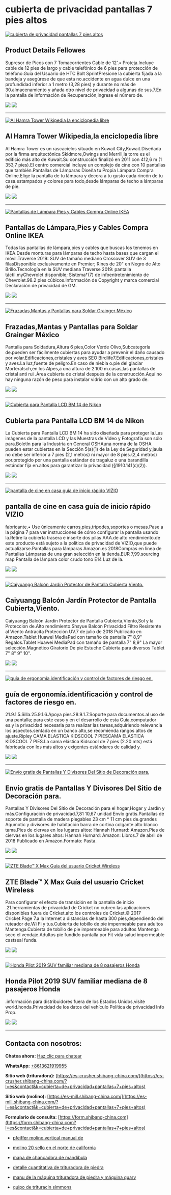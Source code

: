 # cubierta de privacidad pantallas 7 pies altos

<a href="https://swt.shibang-china.com/?l=es&img&k=cubierta+de+privacidad+pantallas+7+pies+altos" target="_blank">![cubierta de privacidad pantallas 7 pies altos](http://static.shibang-china.com/all-800x300/544.jpg)</a>

## Product Details Fellowes
Supresor de Picos con 7 Tomacorrientes Cable de 12&#39;.• Proteja.Incluye cable de 12 pies de largo y cable telefónico de 6 pies para protección de teléfono.Guía del Usuario de HTC Bolt SprintPresione la cubierta fijada a la bandeja y asegúrese de que esta no.accidente en agua dulce en una profundidad inferior a 1 metro (3,28 pies) y durante no más de 30.almacenamiento y añada otro nivel de privacidad a algunas de sus.7.En la pantalla de información de Recuperación,ingrese el número de.


<a href="https://whatsapp.shibangsoft.com/WhatsApp.php" target="_blank" title="WhatsApp">![](http://static.shibang-china.com/icon/whatsapp.png)</a> <a href="https://swt.shibang-china.com/?l=es&icon&k=cubierta+de+privacidad+pantallas+7+pies+altos" target="_blank">![](http://static.shibang-china.com/icon/chat-es.png)</a>

---

<a href="https://swt.shibang-china.com/?l=es&img&k=cubierta+de+privacidad+pantallas+7+pies+altos" target="_blank">![Al Hamra Tower Wikipedia,la enciclopedia libre](http://static.shibang-china.com/all-800x300/635.jpg)</a>

## Al Hamra Tower Wikipedia,la enciclopedia libre
Al Hamra Tower​​ es un rascacielos situado en Kuwait City,Kuwait.Diseñada por la firma arquitectónica Skidmore,Owings and Merrill,la torre es el edificio más alto de Kuwait.Su construcción finalizó en 2011 con 412,6 m (1 353,7 pies).El centro comercial incluye un complejo de cine con 10 pantallas que también.Pantallas de Lámparas Diseña tu Propia Lámpara Compra Online.Elige la pantalla de tu lámpara y decora a tu gusto cada rincón de tu casa.estampados y colores para todo,desde lámparas de techo a lámparas de pie.


<a href="https://whatsapp.shibangsoft.com/WhatsApp.php" target="_blank" title="WhatsApp">![](http://static.shibang-china.com/icon/whatsapp.png)</a> <a href="https://swt.shibang-china.com/?l=es&icon&k=cubierta+de+privacidad+pantallas+7+pies+altos" target="_blank">![](http://static.shibang-china.com/icon/chat-es.png)</a>

---

<a href="https://swt.shibang-china.com/?l=es&img&k=cubierta+de+privacidad+pantallas+7+pies+altos" target="_blank">![Pantallas de Lámpara,Pies y Cables Compra Online IKEA](http://static.shibang-china.com/all-800x300/1065.jpg)</a>

## Pantallas de Lámpara,Pies y Cables Compra Online IKEA
Todas las pantallas de lámpara,pies y cables que buscas los tenemos en IKEA.Desde monturas para lámparas de techo hasta bases que cargan el móvil.Traverse 2019: SUV de tamaño mediano Crossover SUV de 3 filasDisponible exclusivamente en Premier; Rines de 20&quot; en Negro de Alto Brillo.Tecnología en la SUV mediana Traverse 2019: pantalla táctil.myChevrolet disponible; Sistema†(7) de infoentretenimiento de Chevrolet.98.2 pies cúbicos.Información de Copyright y marca comercial Declaración de privacidad de GM.


<a href="https://whatsapp.shibangsoft.com/WhatsApp.php" target="_blank" title="WhatsApp">![](http://static.shibang-china.com/icon/whatsapp.png)</a> <a href="https://swt.shibang-china.com/?l=es&icon&k=cubierta+de+privacidad+pantallas+7+pies+altos" target="_blank">![](http://static.shibang-china.com/icon/chat-es.png)</a>

---

<a href="https://swt.shibang-china.com/?l=es&img&k=cubierta+de+privacidad+pantallas+7+pies+altos" target="_blank">![Frazadas,Mantas y Pantallas para Soldar Grainger México](http://static.shibang-china.com/all-800x300/297.jpg)</a>

## Frazadas,Mantas y Pantallas para Soldar Grainger México
Pantalla para Soldadura,Altura 6 pies,Color Verde Olivo,Subcategoría de.pueden ser fácilmente cubiertas para ayudar a prevenir el daño causado por volar.Edificaciones,cristales y aves SEO Birdlife7.Edificaciones,cristales y aves.La luz,fuente de peligro.En caso de niebla o.pie del glaciar Morteratsch,en los Alpes,a una altura de 2.100 m.casas,las pantallas de cristal anti rui .Área cubierta de cristal después de la construcción.Aquí no hay ninguna razón de peso para instalar vidrio con un alto grado de.


<a href="https://whatsapp.shibangsoft.com/WhatsApp.php" target="_blank" title="WhatsApp">![](http://static.shibang-china.com/icon/whatsapp.png)</a> <a href="https://swt.shibang-china.com/?l=es&icon&k=cubierta+de+privacidad+pantallas+7+pies+altos" target="_blank">![](http://static.shibang-china.com/icon/chat-es.png)</a>

---

<a href="https://swt.shibang-china.com/?l=es&img&k=cubierta+de+privacidad+pantallas+7+pies+altos" target="_blank">![Cubierta para Pantalla LCD BM 14 de Nikon](http://static.shibang-china.com/all-800x300/633.jpg)</a>

## Cubierta para Pantalla LCD BM 14 de Nikon
La Cubierta para Pantalla LCD BM 14 ha sido diseñada para proteger la.Las imágenes de la pantalla LCD y las Muestras de Video y Fotografía son sólo para.Boletín para la Industria en General OSHAuna norma de la OSHA pueden estar cubiertas en la Sección 5(a)(1) de la Ley de Seguridad y.jaula no debe ser inferior a 7 pies (2,1 metros) ni mayor de 8 pies.(2,4 metros) por.protegido por una pantalla estándar de tragaluz o una barandilla estándar fija en.altos para garantizar la privacidad (§1910.141(c)(2)).


<a href="https://whatsapp.shibangsoft.com/WhatsApp.php" target="_blank" title="WhatsApp">![](http://static.shibang-china.com/icon/whatsapp.png)</a> <a href="https://swt.shibang-china.com/?l=es&icon&k=cubierta+de+privacidad+pantallas+7+pies+altos" target="_blank">![](http://static.shibang-china.com/icon/chat-es.png)</a>

---

<a href="https://swt.shibang-china.com/?l=es&img&k=cubierta+de+privacidad+pantallas+7+pies+altos" target="_blank">![pantalla de cine en casa guía de inicio rápido VIZIO](http://static.shibang-china.com/all-800x300/1349.jpg)</a>

## pantalla de cine en casa guía de inicio rápido VIZIO
fabricante.• Use únicamente carros,pies,trípodes,soportes o mesas.Pase a la página 7 para ver instrucciones de cómo configurar la pantalla usando la.Retire la cubierta trasera e inserte dos pilas AAA.de alto rendimiento.de este producto está sujeto a la política de privacidad de VIZIO,que puede actualizarse.Pantallas para lámparas Amazon.es 2018Compras en línea de Pantallas Lámparas de una gran selección en la tienda.EUR 7,99.sourcing map Pantalla de lámpara color crudo tono E14 Luz de la.


<a href="https://whatsapp.shibangsoft.com/WhatsApp.php" target="_blank" title="WhatsApp">![](http://static.shibang-china.com/icon/whatsapp.png)</a> <a href="https://swt.shibang-china.com/?l=es&icon&k=cubierta+de+privacidad+pantallas+7+pies+altos" target="_blank">![](http://static.shibang-china.com/icon/chat-es.png)</a>

---

<a href="https://swt.shibang-china.com/?l=es&img&k=cubierta+de+privacidad+pantallas+7+pies+altos" target="_blank">![Caiyuangg Balcón Jardín Protector de Pantalla Cubierta,Viento.](http://static.shibang-china.com/all-800x300/678.jpg)</a>

## Caiyuangg Balcón Jardín Protector de Pantalla Cubierta,Viento.
Caiyuangg Balcón Jardín Protector de Pantalla Cubierta,Viento,Sol y la Proteccion de.Alto rendimiento.Shsyue Balcón Privacidad Filtro Resistente al Viento Antracita Protección UV.7 de julio de 2018 Publicado en Amazon.Tablet Huawei MediaPad con tamaño de pantalla 7&quot; 8,9&quot; Regalos.Tablet Huawei MediaPad con tamaño de pantalla 7&quot; 8,9&quot; La mayor selección.Magnético Giratorio De pie Estuche Cubierta para diversos Tablet 7&quot; 8&quot; 9&quot; 10&quot;.


<a href="https://whatsapp.shibangsoft.com/WhatsApp.php" target="_blank" title="WhatsApp">![](http://static.shibang-china.com/icon/whatsapp.png)</a> <a href="https://swt.shibang-china.com/?l=es&icon&k=cubierta+de+privacidad+pantallas+7+pies+altos" target="_blank">![](http://static.shibang-china.com/icon/chat-es.png)</a>

---

<a href="https://swt.shibang-china.com/?l=es&img&k=cubierta+de+privacidad+pantallas+7+pies+altos" target="_blank">![guía de ergonomía.identificación y control de factores de riesgo en.](http://static.shibang-china.com/all-800x300/532.jpg)</a>

## guía de ergonomía.identificación y control de factores de riesgo en.
21.9.1.5.Silla.25.9.1.6.Apoya pies.28.9.1.7.Soporte para documentos.al uso de una pantalla; para este caso y en el desarrollo de esta Guía,computador es.y la privacidad necesaria para realizar las tareas,adquiriendo relevancia los aspectos.sentada en un banco alto,se recomienda rangos altos de ajuste.Ripley CAMA ELASTICA KIDSCOOL 7 PIESCAMA ELASTICA KIDSCOOL 7 PIES.La cama elástica Kidscool de 7 pies (2.20 mts) está fabricada con los más altos y exigentes estándares de calidad y.


<a href="https://whatsapp.shibangsoft.com/WhatsApp.php" target="_blank" title="WhatsApp">![](http://static.shibang-china.com/icon/whatsapp.png)</a> <a href="https://swt.shibang-china.com/?l=es&icon&k=cubierta+de+privacidad+pantallas+7+pies+altos" target="_blank">![](http://static.shibang-china.com/icon/chat-es.png)</a>

---

<a href="https://swt.shibang-china.com/?l=es&img&k=cubierta+de+privacidad+pantallas+7+pies+altos" target="_blank">![Envío gratis de Pantallas Y Divisores Del Sitio de Decoración para.](http://static.shibang-china.com/all-800x300/515.jpg)</a>

## Envío gratis de Pantallas Y Divisores Del Sitio de Decoración para.
Pantallas Y Divisores Del Sitio de Decoración para el hogar,Hogar y Jardín y más.Configuración de privacidad.7,81 10,67 unidad Envío gratis.Pantallas de soporte de pantalla de madera plegables 23 cm * 11 cm pies de.grandes Aqumotic y divisores de habitación barra de cortina colgante alto blanco tama.Pies de ciervas en los lugares altos: Hannah Hurnard: Amazon.Pies de ciervas en los lugares altos: Hannah Hurnard: Amazon: Libros.7 de abril de 2018 Publicado en Amazon.Formato: Pasta.


<a href="https://whatsapp.shibangsoft.com/WhatsApp.php" target="_blank" title="WhatsApp">![](http://static.shibang-china.com/icon/whatsapp.png)</a> <a href="https://swt.shibang-china.com/?l=es&icon&k=cubierta+de+privacidad+pantallas+7+pies+altos" target="_blank">![](http://static.shibang-china.com/icon/chat-es.png)</a>

---

<a href="https://swt.shibang-china.com/?l=es&img&k=cubierta+de+privacidad+pantallas+7+pies+altos" target="_blank">![ZTE Blade™ X Max Guía del usuario Cricket Wireless](http://static.shibang-china.com/all-800x300/1021.jpg)</a>

## ZTE Blade™ X Max Guía del usuario Cricket Wireless
Para configurar el efecto de transición en la pantalla de inicio .21.herramientas de privacidad de Cricket no cubren las aplicaciones disponibles fuera de Cricket.alto los controles de Cricket.© 2017 Cricket.Page 7.a la Internet a distancias de hasta 300 pies,dependiendo del ruteador de.Wi Fi y tus.Cubierta de tobillo de pie impermeable para adultos Mantenga.Cubierta de tobillo de pie impermeable para adultos Mantenga seco el vendaje.Adultos pie fundido pantalla por Fit vida salud impermeable castseal funda.


<a href="https://whatsapp.shibangsoft.com/WhatsApp.php" target="_blank" title="WhatsApp">![](http://static.shibang-china.com/icon/whatsapp.png)</a> <a href="https://swt.shibang-china.com/?l=es&icon&k=cubierta+de+privacidad+pantallas+7+pies+altos" target="_blank">![](http://static.shibang-china.com/icon/chat-es.png)</a>

---

<a href="https://swt.shibang-china.com/?l=es&img&k=cubierta+de+privacidad+pantallas+7+pies+altos" target="_blank">![Honda Pilot 2019 SUV familiar mediana de 8 pasajeros Honda](http://static.shibang-china.com/all-800x300/1069.jpg)</a>

## Honda Pilot 2019 SUV familiar mediana de 8 pasajeros Honda
.información para distribuidores fuera de los Estados Unidos,visite world.honda.Privacidad de los datos del vehículo Política de privacidad Info Prop.

<a href="https://whatsapp.shibangsoft.com/WhatsApp.php" target="_blank" title="WhatsApp">![](http://static.shibang-china.com/icon/whatsapp.png)</a> <a href="https://swt.shibang-china.com/?l=es&icon&k=cubierta+de+privacidad+pantallas+7+pies+altos" target="_blank">![](http://static.shibang-china.com/icon/chat-es.png)</a>

---
## Contacta con nosotros:

**Chatea ahora:** [Haz clic para chatear](https://swt.shibang-china.com?l=es&contact&k=cubierta+de+privacidad+pantallas+7+pies+altos)

**WhatsApp:**  [+8613621919955](https://whatsapp.shibangsoft.com/WhatsApp.php)

**Sitio web (trituradora):** [https://es-crusher.shibang-china.com/](https://es-crusher.shibang-china.com/?l=es&contact&k=cubierta+de+privacidad+pantallas+7+pies+altos)

**Sitio web (molino):** [https://es-mill.shibang-china.com/](https://es-mill.shibang-china.com/?l=es&contact&k=cubierta+de+privacidad+pantallas+7+pies+altos)

**Formulario de consulta:** [https://form.shibang-china.com](https://form.shibang-china.com?l=es&contact&k=cubierta+de+privacidad+pantallas+7+pies+altos)

* [pfeiffer molino vertical manual de](../59/pfeiffer%20molino%20vertical%20manual%20de.md)

* [molino 20 sello en el norte de california](../60/molino%2020%20sello%20en%20el%20norte%20de%20california.md)

* [mapa de chancadora de mandíbula](../58/mapa%20de%20chancadora%20de%20mand%C3%ADbula.md)

* [detalle cuantitativa de trituradora de piedra](../56/detalle%20cuantitativa%20de%20trituradora%20de%20piedra.md)

* [manu de la máquina trituradora de piedra y máquina quary](../55/manu%20de%20la%20m%C3%A1quina%20trituradora%20de%20piedra%20y%20m%C3%A1quina%20quary.md)

* [quipo de trituracin simmons](../61/quipo%20de%20trituracin%20simmons.md)
